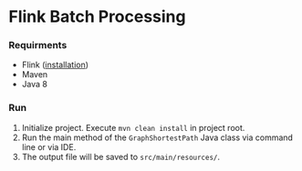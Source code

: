 # Flink Batch Processing


### Requirments


- Flink ([installation](https://ci.apache.org/projects/flink/flink-docs-stable/try-flink/local_installation.html))
- Maven
- Java 8


### Run


1. Initialize project. Execute `mvn clean install` in project root.
2. Run the main method of the `GraphShortestPath` Java class via command line or via IDE.
3. The output file will be saved to `src/main/resources/`.
